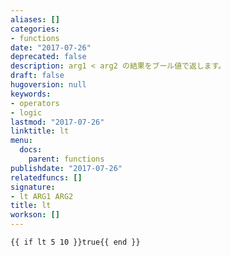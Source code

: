 ```yaml
---
aliases: []
categories:
- functions
date: "2017-07-26"
deprecated: false
description: arg1 < arg2 の結果をブール値で返します。
draft: false
hugoversion: null
keywords:
- operators
- logic
lastmod: "2017-07-26"
linktitle: lt
menu:
  docs:
    parent: functions
publishdate: "2017-07-26"
relatedfuncs: []
signature:
- lt ARG1 ARG2
title: lt
workson: []
---
```



```go-html-template
{{ if lt 5 10 }}true{{ end }}
```

